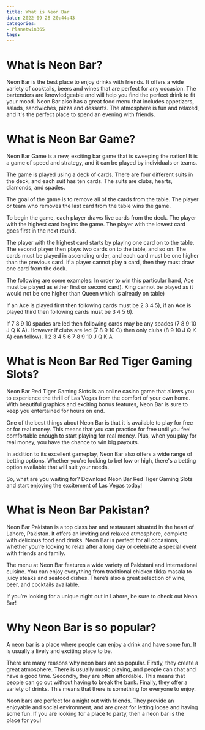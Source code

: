 ```yaml
---
title: What is Neon Bar 
date: 2022-09-28 20:44:43
categories:
- Planetwin365
tags:
---
```



#  What is Neon Bar? 

Neon Bar is the best place to enjoy drinks with friends. It offers a wide variety of cocktails, beers and wines that are perfect for any occasion. The bartenders are knowledgeable and will help you find the perfect drink to fit your mood. Neon Bar also has a great food menu that includes appetizers, salads, sandwiches, pizza and desserts. The atmosphere is fun and relaxed, and it's the perfect place to spend an evening with friends.

#  What is Neon Bar Game? 

Neon Bar Game is a new, exciting bar game that is sweeping the nation! It is a game of speed and strategy, and it can be played by individuals or teams. 

The game is played using a deck of cards. There are four different suits in the deck, and each suit has ten cards. The suits are clubs, hearts, diamonds, and spades. 

The goal of the game is to remove all of the cards from the table. The player or team who removes the last card from the table wins the game. 

To begin the game, each player draws five cards from the deck. The player with the highest card begins the game. The player with the lowest card goes first in the next round. 

The player with the highest card starts by playing one card on to the table. The second player then plays two cards on to the table, and so on. The cards must be played in ascending order, and each card must be one higher than the previous card. If a player cannot play a card, then they must draw one card from the deck. 

The following are some examples: 
In order to win this particular hand, Ace must be played as either first or second card). King cannot be played as it would not be one higher than Queen which is already on table)


If an Ace is played first then following cards must be 2 3 4 5),  if an Ace is played third then following cards must be 3 4 5 6).

If 7 8 9 10 spades are led then following cards may be any spades (7 8 9 10 J Q K A). However if clubs are led (7 8 9 10 C) then only clubs (8 9 10 J Q K A) can follow).
1 2 3 4 5 6 7 8 9 10 J Q K A

#  What is Neon Bar Red Tiger Gaming Slots? 

Neon Bar Red Tiger Gaming Slots is an online casino game that allows you to experience the thrill of Las Vegas from the comfort of your own home. With beautiful graphics and exciting bonus features, Neon Bar is sure to keep you entertained for hours on end.

One of the best things about Neon Bar is that it is available to play for free or for real money. This means that you can practice for free until you feel comfortable enough to start playing for real money. Plus, when you play for real money, you have the chance to win big payouts.

In addition to its excellent gameplay, Neon Bar also offers a wide range of betting options. Whether you're looking to bet low or high, there's a betting option available that will suit your needs.

So, what are you waiting for? Download Neon Bar Red Tiger Gaming Slots and start enjoying the excitement of Las Vegas today!

#  What is Neon Bar Pakistan? 

Neon Bar Pakistan is a top class bar and restaurant situated in the heart of Lahore, Pakistan. It offers an inviting and relaxed atmosphere, complete with delicious food and drinks. Neon Bar is perfect for all occasions, whether you’re looking to relax after a long day or celebrate a special event with friends and family. 

The menu at Neon Bar features a wide variety of Pakistani and international cuisine. You can enjoy everything from traditional chicken tikka masala to juicy steaks and seafood dishes. There’s also a great selection of wine, beer, and cocktails available. 

If you’re looking for a unique night out in Lahore, be sure to check out Neon Bar!

#  Why Neon Bar is so popular?

A neon bar is a place where people can enjoy a drink and have some fun. It is usually a lively and exciting place to be.

There are many reasons why neon bars are so popular. Firstly, they create a great atmosphere. There is usually music playing, and people can chat and have a good time. Secondly, they are often affordable. This means that people can go out without having to break the bank. Finally, they offer a variety of drinks. This means that there is something for everyone to enjoy.

Neon bars are perfect for a night out with friends. They provide an enjoyable and social environment, and are great for letting loose and having some fun. If you are looking for a place to party, then a neon bar is the place for you!